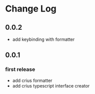 # Change Log


## 0.0.2
- add keybinding with formatter

## 0.0.1

### first release

- add crius formatter
- add crius typescript interface creator
